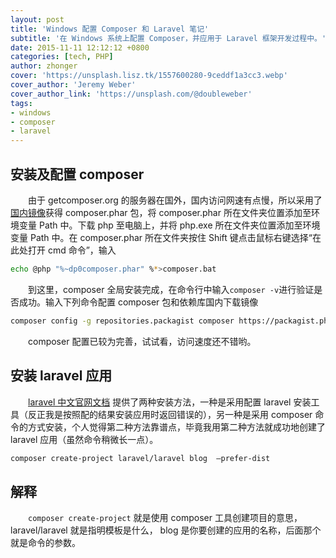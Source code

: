 ```yaml
---
layout: post
title: 'Windows 配置 Composer 和 Laravel 笔记'
subtitle: '在 Windows 系统上配置 Composer，并应用于 Laravel 框架开发过程中。'
date: 2015-11-11 12:12:12 +0800
categories: [tech, PHP]
author: zhonger
cover: 'https://unsplash.lisz.tk/1557600280-9ceddf1a3cc3.webp'
cover_author: 'Jeremy Weber'
cover_author_link: 'https://unsplash.com/@doubleweber'
tags: 
- windows 
- composer 
- laravel
---
```


## 安装及配置 composer

&emsp;&emsp;由于 getcomposer.org 的服务器在国外，国内访问网速有点慢，所以采用了[国内镜像](http://packagist.cn/)获得 composer.phar 包，将 composer.phar 所在文件夹位置添加至环境变量 Path 中。下载 php 至电脑上，并将 php.exe 所在文件夹位置添加至环境变量 Path 中。在 composer.phar 所在文件夹按住 Shift 键点击鼠标右键选择“在此处打开 cmd 命令”，输入     
```bash
echo @php "%~dp0composer.phar" %*>composer.bat
```
&emsp;&emsp;到这里，composer 全局安装完成，在命令行中输入`composer -v`进行验证是否成功。输入下列命令配置 composer 包和依赖库国内下载镜像
```bash
composer config -g repositories.packagist composer https://packagist.phpcomposer.com
```
&emsp;&emsp;composer 配置已较为完善，试试看，访问速度还不错哟。

## 安装 laravel 应用

&emsp;&emsp;[laravel 中文官网文档](http://laravel-china.org/docs/5.0/installation) 提供了两种安装方法，一种是采用配置 laravel 安装工具（反正我是按照配的结果安装应用时返回错误的），另一种是采用 composer 命令的方式安装，个人觉得第二种方法靠谱点，毕竟我用第二种方法就成功地创建了 laravel 应用（虽然命令稍微长一点）。
```bash
composer create-project laravel/laravel blog  –prefer-dist
```
## 解释
&emsp;&emsp;`composer create-project` 就是使用 composer 工具创建项目的意思，laravel/laravel 就是指明模板是什么， blog 是你要创建的应用的名称，后面那个就是命令的参数。